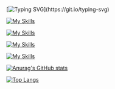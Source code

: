 [![Typing SVG](https://readme-typing-svg.demolab.com?font=Fira+Code&size=30&pause=1000&width=800&lines=The+quick+brown+fox+jumps+over+the+lazy+dog.)](https://git.io/typing-svg)

[![My Skills](https://skillicons.dev/icons?i=js,html,css,ts,java,md,php,py,c,cpp,cs)](https://skillicons.dev)

[![My Skills](https://skillicons.dev/icons?i=git,github,gradle,react,flask,flutter,docker,vercel)](https://skillicons.dev)

[![My Skills](https://skillicons.dev/icons?i=vscode,visualstudio,clion,pycharm,idea,webstorm,phpstorm)](https://skillicons.dev)

[![My Skills](https://skillicons.dev/icons?i=windows,ubuntu,arch,nix)](https://skillicons.dev)

[![Anurag's GitHub stats](https://github-readme-stats.vercel.app/api?username=gregtaoo)](https://github.com/anuraghazra/github-readme-stats)

[![Top Langs](https://github-readme-stats.vercel.app/api/top-langs/?username=gregtaoo&hide=stylus,pug,perl,shell&langs_count=6&card_width=400)](https://github.com/anuraghazra/github-readme-stats)
